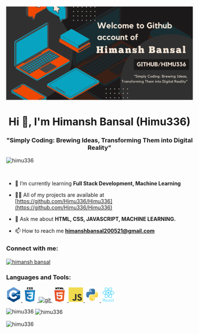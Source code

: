 
![Banner](https://github.com/Himu336/Himu336/blob/main/banner.png)
<h1 align="center">Hi 👋, I'm Himansh Bansal (Himu336)</h1>
<h3 align="center">"Simply Coding: Brewing Ideas, Transforming Them into Digital Reality"</h3>

<p align="left"> <img src="https://komarev.com/ghpvc/?username=himu336&label=Profile%20views&color=0e75b6&style=flat" alt="himu336" /> </p>

<p align="left"> <a href="https://twitter.com/" target="blank"><img src="https://img.shields.io/twitter/follow/?logo=twitter&style=for-the-badge" alt="" /></a> </p>

- 🌱 I’m currently learning **Full Stack Development, Machine Learning**

- 👨‍💻 All of my projects are available at [https://github.com/Himu336/Himu336](https://github.com/Himu336/Himu336)

- 💬 Ask me about **HTML, CSS, JAVASCRIPT, MACHINE LEARNING.**

- 📫 How to reach me **himanshbansal200521@gmail.com**

<h3 align="left">Connect with me:</h3>
<p align="left">
<a href="https://linkedin.com/in/himansh bansal" target="blank"><img align="center" src="https://raw.githubusercontent.com/rahuldkjain/github-profile-readme-generator/master/src/images/icons/Social/linked-in-alt.svg" alt="himansh bansal" height="30" width="40" /></a>
</p>

<h3 align="left">Languages and Tools:</h3>
<p align="left"> <a href="https://www.w3schools.com/cpp/" target="_blank" rel="noreferrer"> <img src="https://raw.githubusercontent.com/devicons/devicon/master/icons/cplusplus/cplusplus-original.svg" alt="cplusplus" width="40" height="40"/> </a> <a href="https://www.w3schools.com/css/" target="_blank" rel="noreferrer"> <img src="https://raw.githubusercontent.com/devicons/devicon/master/icons/css3/css3-original-wordmark.svg" alt="css3" width="40" height="40"/> </a> <a href="https://git-scm.com/" target="_blank" rel="noreferrer"> <img src="https://www.vectorlogo.zone/logos/git-scm/git-scm-icon.svg" alt="git" width="40" height="40"/> </a> <a href="https://www.w3.org/html/" target="_blank" rel="noreferrer"> <img src="https://raw.githubusercontent.com/devicons/devicon/master/icons/html5/html5-original-wordmark.svg" alt="html5" width="40" height="40"/> </a> <a href="https://developer.mozilla.org/en-US/docs/Web/JavaScript" target="_blank" rel="noreferrer"> <img src="https://raw.githubusercontent.com/devicons/devicon/master/icons/javascript/javascript-original.svg" alt="javascript" width="40" height="40"/> </a> <a href="https://www.python.org" target="_blank" rel="noreferrer"> <img src="https://raw.githubusercontent.com/devicons/devicon/master/icons/python/python-original.svg" alt="python" width="40" height="40"/> </a> <a href="https://reactjs.org/" target="_blank" rel="noreferrer"> <img src="https://raw.githubusercontent.com/devicons/devicon/master/icons/react/react-original-wordmark.svg" alt="react" width="40" height="40"/> </a> </p>

<p><img align="left" src="https://github-readme-stats.vercel.app/api/top-langs?username=himu336&show_icons=true&locale=en&layout=compact" alt="himu336" /></p>

<p>&nbsp;<img align="center" src="https://github-readme-stats.vercel.app/api?username=himu336&show_icons=true&locale=en" alt="himu336" /></p>

<p><img align="center" src="https://github-readme-streak-stats.herokuapp.com/?user=himu336&" alt="himu336" /></p>
